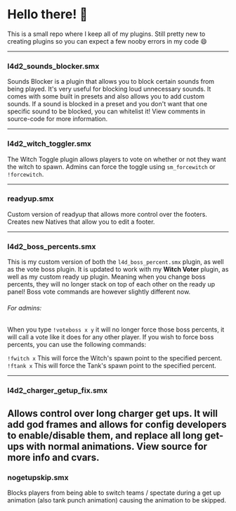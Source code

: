 # Hello there! 👋
This is a small repo where I keep all of my plugins. Still pretty new to creating plugins so you can expect a few nooby errors in my code 😄

---
### l4d2_sounds_blocker.smx
Sounds Blocker is a plugin that allows you to block certain sounds from being played. It's very useful for blocking loud unnecessary sounds. It comes with some built in presets and also allows you to add custom sounds. If a sound is blocked in a preset and you don't want that one specific sound to be blocked, you can whitelist it! View comments in source-code for more information.

---
### l4d2_witch_toggler.smx
The Witch Toggle plugin allows players to vote on whether or not they want the witch to spawn. Admins can force the toggle using `sm_forcewitch` or `!forcewitch`.

---
### readyup.smx
Custom version of readyup that allows more control over the footers. Creates new Natives that allow you to edit a footer.

---

### l4d2_boss_percents.smx
This is my custom version of both the `l4d_boss_percent.smx` plugin, as well as the vote boss plugin. It is updated to work with my **Witch Voter** plugin, as well as my custom ready up plugin. Meaning when you change boss percents, they will no longer stack on top of each other on the ready up panel! Boss vote commands are however slightly different now.

######	For admins:
When you type `!voteboss x y` it will no longer force those boss percents, it will call a vote like it does for any other player. If you wish to force boss percents, you can use the following commands:

`!fwitch x` This will force the Witch's spawn point to the specified percent.
`!ftank x` This will force the Tank's spawn point to the specified percent.

---

### l4d2_charger_getup_fix.smx
Allows control over long charger get ups. It will add god frames and allows for config developers to enable/disable them, and replace all long get-ups with normal animations. View source for more info and cvars.
---

### nogetupskip.smx
Blocks players from being able to switch teams / spectate during a get up animation (also tank punch animation) causing the animation to be skipped.